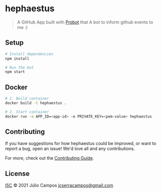 # hephaestus

> A GitHub App built with [Probot](https://github.com/probot/probot) that A bot to inform github events to me :)

## Setup

```sh
# Install dependencies
npm install

# Run the bot
npm start
```

## Docker

```sh
# 1. Build container
docker build -t hephaestus .

# 2. Start container
docker run -e APP_ID=<app-id> -e PRIVATE_KEY=<pem-value> hephaestus
```

## Contributing

If you have suggestions for how hephaestus could be improved, or want to report a bug, open an issue! We'd love all and any contributions.

For more, check out the [Contributing Guide](CONTRIBUTING.md).

## License

[ISC](LICENSE) © 2021 Júlio Campos <jcserracampos@gmail.com>
